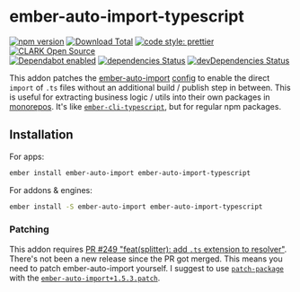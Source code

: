 # ember-auto-import-typescript

[![npm version](https://badge.fury.io/js/ember-auto-import-typescript.svg)](http://badge.fury.io/js/ember-auto-import-typescript)
[![Download Total](https://img.shields.io/npm/dt/ember-auto-import-typescript.svg)](http://badge.fury.io/js/ember-auto-import-typescript)
[![code style: prettier](https://img.shields.io/badge/code_style-prettier-ff69b4.svg)](https://github.com/prettier/prettier)
[![CLARK Open Source](https://img.shields.io/badge/CLARK-Open%20Source-%232B6CDE.svg)](https://www.clark.de/de/jobs)  
[![Dependabot enabled](https://img.shields.io/badge/dependabot-enabled-blue.svg?logo=dependabot)](https://dependabot.com/)
[![dependencies Status](https://david-dm.org/ClarkSource/ember-auto-import-typescript/status.svg)](https://david-dm.org/ClarkSource/ember-auto-import-typescript)
[![devDependencies Status](https://david-dm.org/ClarkSource/ember-auto-import-typescript/dev-status.svg)](https://david-dm.org/ClarkSource/ember-auto-import-typescript?type=dev)

This addon patches the [ember-auto-import][ember-auto-import]
[config][ember-auto-import-config] to enable the direct `import` of `.ts` files
without an additional build / publish step in between. This is useful for
extracting business logic / utils into their own packages in
[monorepos][workspaces].
It's like [`ember-cli-typescript`][ember-cli-typescript], but for regular npm
packages.

[ember-auto-import]: https://github.com/ef4/ember-auto-import
[ember-auto-import-config]: https://github.com/ef4/ember-auto-import#customizing-build-behavior
[workspaces]: https://yarnpkg.com/lang/en/docs/workspaces/
[ember-cli-typescript]: https://github.com/typed-ember/ember-cli-typescript

## Installation

For apps:

```bash
ember install ember-auto-import ember-auto-import-typescript
```

For addons & engines:

```bash
ember install -S ember-auto-import ember-auto-import-typescript
```

### Patching

This addon requires
[PR #249 "feat(splitter): add `.ts` extension to resolver"][pr-249]. There's not
been a new release since the PR got merged. This means you need to patch
ember-auto-import yourself. I suggest to use [`patch-package`][patch-package]
with the [`ember-auto-import+1.5.3.patch`][patch-file].

[pr-249]: https://github.com/ef4/ember-auto-import/pull/249
[patch-package]: https://github.com/ds300/patch-package#readme
[patch-file]: /patches/ember-auto-import+1.5.3.patch
